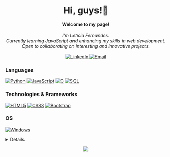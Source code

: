 <h1 align="center">Hi, guys!👋</h1>

<p align="center">
    <b>Welcome to my page!</b><br><br>
    <i>
        I'm Letícia Fernandes.<br>
        Currently learning JavaScript and enhancing my skills in web development.<br>
        Open to collaborating on interesting and innovative projects.<br>
    </i><br>
    <a href="https://www.linkedin.com/in/leticia-sf/">
        <img src="https://img.shields.io/badge/LinkedIn-blue?style=flat-square&logo=linkedin" alt="LinkedIn">
    </a>
    <a href="mailto:leticiale2709@gmail.com">
        <img src="https://img.shields.io/badge/Email-red?style=flat-square&logo=gmail" alt="Email">
    </a>
</p>

### Languages
[![Python](https://img.shields.io/badge/python-black?style=for-the-badge&logo=python)](https://www.python.org/)
[![JavaScript](https://img.shields.io/badge/javascript-black?style=for-the-badge&logo=javascript)](https://developer.mozilla.org/en-US/docs/Web/JavaScript)
[![C](https://img.shields.io/badge/c-black?style=for-the-badge&logo=c)](https://www.gnu.org/software/gnu-c-manual/gnu-c-manual.html)
[![SQL](https://img.shields.io/badge/sql-black?style=for-the-badge&logo=mysql)](https://www.w3schools.com/sql/)

### Technologies & Frameworks
[![HTML5](https://img.shields.io/badge/html5-black?style=for-the-badge&logo=html5)](https://www.w3.org/html/)
[![CSS3](https://img.shields.io/badge/css3-black?style=for-the-badge&logo=css3)](https://www.w3schools.com/css/)
[![Bootstrap](https://img.shields.io/badge/bootstrap-black?style=for-the-badge&logo=bootstrap)](https://getbootstrap.com/)

### OS
[![Windows](https://img.shields.io/badge/Windows-black?style=for-the-badge&logo=Windows)]([https://github.com/lele-sf](https://learn.microsoft.com/en-us/windows/))

<details>
<p align="center">
  <a href="https://github.com/lele-sf">
    <img src="http://github-profile-summary-cards.vercel.app/api/cards/profile-details?username=lele-sf&theme=transparent" />
  </a>
  <a href="https://github.com/lele-sf">
    <img src="https://github-readme-streak-stats.herokuapp.com/?user=lele-sf&hide_border=true&card_width=338&theme=transparent" />
  </a>
  <a href="https://github.com/lele-sf">
    <img src="http://github-profile-summary-cards.vercel.app/api/cards/stats?username=lele-sf&theme=transparent" />
  </a>
  <a href="https://github.com/lele-sf">
    <img src="https://github-readme-stats.vercel.app/api/top-langs/?username=lele-sf&layout=compact&hide_border=true&theme=transparent" />
  </a>
</p>
</details>

<p align="center">
  <a href="https://github.com/lele-sf">
    <img src="https://komarev.com/ghpvc/?username=lele-sf&color=blue&style=flat)" />
  </a>
</p>
